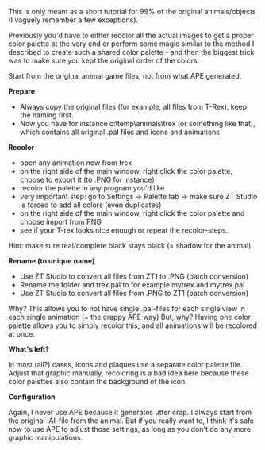 This is only meant as a short tutorial for 99% of the original animals/objects (I vaguely remember a few exceptions).

Previously you'd have to either recolor all the actual images to get a proper color palette at the very end or perform some magic similar to the method I described to create such a shared color palette - and then the biggest trick was to make sure you kept the original order of the colors.

Start from the original animal game files, not from what APE generated.

**Prepare**

* Always copy the original files (for example, all files from T-Rex), keep the naming first.
* Now you have for instance c:\temp\animals\trex (or something like that), which contains all original .pal files and icons and animations


**Recolor**

* open any animation now from trex
* on the right side of the main window, right click the color palette, choose to export it (to .PNG for instance)
* recolor the palette in any program you'd like
* very important step: go to Settings -> Palette tab -> make sure ZT Studio is forced to add all colors (even duplicates)
* on the right side of the main window, right click the color palette and choose import from PNG
* see if your T-rex looks nice enough or repeat the recolor-steps.

Hint: make sure real/complete black stays black (= shadow for the animal)

**Rename (to unique name)**

* Use ZT Studio to convert all files from ZT1 to .PNG (batch conversion)
* Rename the folder and trex.pal to for example mytrex and mytrex.pal
* Use ZT Studio to convert all files from .PNG to ZT1 (batch conversion)


Why? This allows you to not have single .pal-files for each single view in each single animation (= the crappy APE way)
But, why? Having one color palette allows you to simply recolor this; and all animations will be recolored at once.

**What's left?**

In most (all?) cases, icons and plaques use a separate color palette file. Adjust that graphic manually, recoloring is a bad idea here because these color palettes also contain the background of the icon.


**Configuration**

Again, I never use APE because it generates utter crap. I always start from the original .AI-file from the animal.
But if you really want to, I think it's safe now to use APE to adjust those settings, as long as you don't do any more graphic manipulations.





